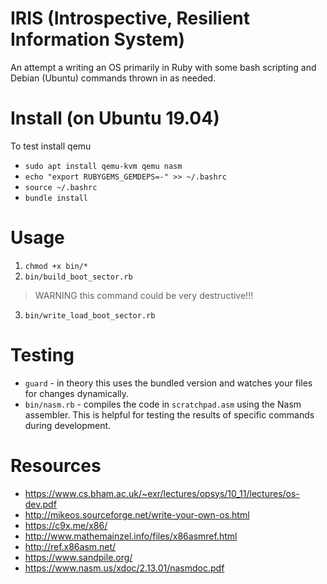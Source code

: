 # IRIS (Introspective, Resilient Information System)

An attempt a writing an OS primarily in Ruby with some bash scripting and Debian (Ubuntu) commands thrown in as needed.

# Install (on Ubuntu 19.04)
To test install qemu
- `sudo apt install qemu-kvm qemu nasm`
- `echo "export RUBYGEMS_GEMDEPS=-" >> ~/.bashrc`
- `source ~/.bashrc`
- `bundle install`

# Usage
1. `chmod +x bin/*`
2. `bin/build_boot_sector.rb`

> WARNING this command could be very destructive!!!
3. `bin/write_load_boot_sector.rb`

# Testing
- `guard` - in theory this uses the bundled version and watches your files
for changes dynamically.
- `bin/nasm.rb` - compiles the code in `scratchpad.asm` using the Nasm assembler. This is helpful for testing the results of specific commands during development.

# Resources
- https://www.cs.bham.ac.uk/~exr/lectures/opsys/10_11/lectures/os-dev.pdf
- http://mikeos.sourceforge.net/write-your-own-os.html
- https://c9x.me/x86/
- http://www.mathemainzel.info/files/x86asmref.html
- http://ref.x86asm.net/
- https://www.sandpile.org/
- https://www.nasm.us/xdoc/2.13.01/nasmdoc.pdf
